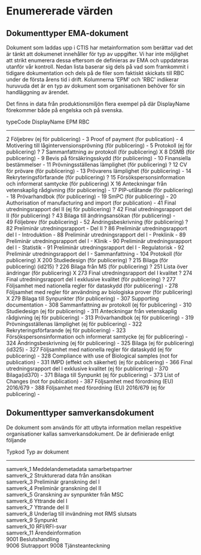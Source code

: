 Enumererade värden
==================


Dokumenttyper EMA-dokument
--------------------------

Dokument som laddas upp i CTIS har metainformation som berättar vad det är tänkt att dokumenet innehåller för typ av uppgifter. Vi har inte möjlighet att strikt enumerera dessa eftersom de definieras av EMA och uppdateras utanför vår kontroll. Nedan lista baserar sig dels på vad som framkommit i tidigare dokumentation och dels på de filer som faktiskt skickats till RBC under de första årens tid i drift. Kolumnerna 'EPM' och 'RBC' indikerar huruvuda det är en typ av dokument som organisationen behöver för sin handläggning av ärendet.

Det finns in data från produktionsmiljön flera exempel på där DisplayName förekommer både på engelska och på svenska. 

typeCode        DisplayName                                                                   EPM       RBC
--------        -----------                                                                  -----     -----
2	            Följebrev (ej för publicering)                                                           -
3	            Proof of payment (for publication)                                                       -
4	            Motivering till lågintervensionsprövning (för publicering)                               -
5	            Protokoll (ej för publicering)                                                           ?
7               Sammanfattning av protokoll (för publicering)                                            X
8               DSMB (för publicering)                                                                   -
9               Bevis på försäkringsskydd (för publicering)                                              -
10              Finansiella bestämmelser                                                                 -
11              Prövningsställenas lämplighet (för publicering)                                          ?
12              CV för prövare (för publicering)                                                         -
13              Prövarens lämplighet (för publicering)                                                   -
14              Rekryteringsförfarande (för publicering)                                                 ?
15              Försökspersonsinformation och informerat samtycke (för publicering)                      X
16              Anteckningar från vetenskaplig rådgivning (för publicering)                              -
17              PIP-utlåtande (för publicering)                                                          - 
18              Prövarhandbok (för publicering)                                                          - 
19              SmPC (för publicering)                                                                   - 
20	            Authorisation of manufacturing and import (for publication)                              -
41	            Final utredningsrapport del II (ej för publicering)                                      ?
42              Final utredningsrapport del II (för publicering)                                         ?
43	            Bilaga till ändringsansökan (för publicering)                                            -                                           
49              Följebrev (för publicering)                                                              - 
52	            Ändringsbeskrivning (för publicering)                                                    ?
82	            Preliminär utredningsrapport - Del II                                                    ?
86	            Preliminär utredningsrapport del I - Introduktion                                        -
88	            Preliminär utredningsrapport del I - Preklinik                                           -
89	            Preliminär utredningsrapport del I - Klinik                                              -
90	            Preliminär utredningsrapport del I - Statistik                                           -
91	            Preliminär utredningsrapport del I - Regulatorisk                                        -
92	            Preliminär utredningsrapport del I - Sammanfattning                                      -
104             Protokoll (för publicering)                                                              X 
200             Studiedesign (för publicering)                                                           ? 
215	            Bilaga (för publicering) (id215)                                                         ?
226	            Bilaga från MS (för publicering)                                                         ?
251             Lista över ändringar (för publicering)                                                   X 
273             Final utredningsrapport del I kvalitet                                                   ? 
274             Final utredningsrapport del I exklusive kvalitet (för publicering)                       ? 
277             Följsamhet med nationella regler för dataskydd (för publicering)                         - 
278             Följsamhet med regler för användning av biologiska prover (för publicering)              X 
279	            Bilaga till Synpunkter (för publicering)                                                 -
307	            Supporting documentation                                                                 -
308	            Sammanfattning av protokoll (ej för publicering)                                         -
310	            Studiedesign (ej för publicering)                                                        -
311	            Anteckningar från vetenskaplig rådgivning (ej för publicering)                           -
313	            Prövarhandbok (ej för publicering)                                                       -
319	            Prövningsställenas lämplighet (ej för publicering)                                       -
322	            Rekryteringsförfarande (ej för publicering)                                              -
323	            Försökspersonsinformation och informerat samtycke (ej för publicering)                   -
324	            Ändringsbeskrivning (ej för publicering)                                                 -
325	            Bilaga (ej för publicering)(id325)                                                       -
327	            Följsamhet med nationella regler för dataskydd (ej för publicering)                      -
328	            Compliance with use of Biological samples (not for publication)                          -
331	            IMPD (effekt och säkerhet) (ej för publicering)                                          -
366	            Final utredningsrapport del I exklusive kvalitet (ej för publicering)                    - 
370	            Bilaga(id370)                                                                            -
371	            Bilaga till Synpunkt (ej för publicering)                                                -
373	            List of Changes (not for publication)                                                    -
387             Följsamhet med förordning (EU) 2016/679                                                  -
388	            Följsamhet med förordning (EU) 2016/679 (ej för publicering)                             -



Dokumenttyper samverkansdokument
--------------------------------

De dokument som används för att utbyta information mellan respektive organisationer kallas samverkansdokument. De är definierade enligt följande

Typkod              Typ av dokument
------              ------------------------------------
samverk_1           Meddelandemetadata samarbetspartner                                        
samverk_2           Strukturerad data från ansökan                                        
samverk_3           Preliminär granskning del I                                        
samverk_4           Preliminär granskning del II                                        
samverk_5           Granskning av synpunkter från MSC                                        
samverk_6           Yttrande del I                                        
samverk_7           Yttrande del II                                        
samverk_8           Underlag till invändning mot RMS slutsats                                        
samverk_9           Synpunkt                                        
samverk_10          RFI/RFI-svar                                        
samverk_11          Ärendeinformation                                        
9001                Beslutshandling                                        
9006                Slutrapport
9008	            Tjänsteanteckning		


